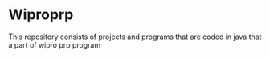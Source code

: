 # Wiproprp
This repository consists of projects and programs that are coded in java that a part of wipro prp program
